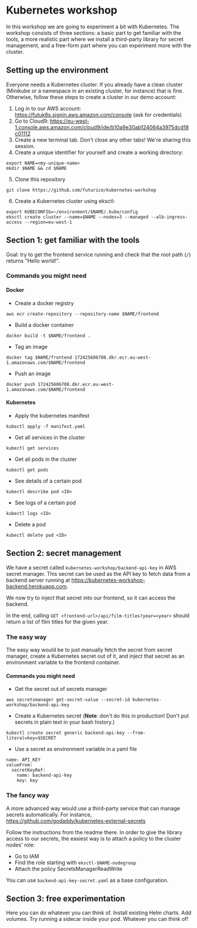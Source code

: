 # Kubernetes workshop

In this workshop we are going to experiment a bit with Kubernetes. The workshop consists of three sections: a basic part to get familiar with the tools, a more realistic part where we install a third-party library for secret management, and a free-form part where you can experiment more with the cluster.

## Setting up the environment

Everyone needs a Kubernetes cluster. If you already have a clean cluster (Minikube or a namespace in an existing cluster, for instance) that is fine. Otherwise, follow these steps to create a cluster in our demo account:

1. Log in to our AWS account: https://futuk8s.signin.aws.amazon.com/console (ask for credentials)
2. Go to Cloud9: https://eu-west-1.console.aws.amazon.com/cloud9/ide/b10a9e30ab124064a3975dcd18c01112
3. Create a new terminal tab. Don't close any other tabs! We're sharing this session.
4. Create a unique identifier for yourself and create a working directory:
```
export NAME=<my-unique-name>
mkdir $NAME && cd $NAME
```
5. Clone this repository
```
git clone https://github.com/futurice/kubernetes-workshop
```
6. Create a Kubernetes cluster using eksctl:
```
export KUBECONFIG=~/environment/$NAME/.kube/config
eksctl create cluster --name=$NAME --nodes=3 --managed --alb-ingress-access --region=eu-west-1
```

## Section 1: get familiar with the tools

Goal: try to get the frontend service running and check that the root path (`/`) returns "Hello world!".

### Commands you might need

#### Docker

- Create a docker registry
```
aws ecr create-repository --repository-name $NAME/frontend
```
- Build a docker container
```
docker build -t $NAME/frontend .
```
- Tag an image
```
docker tag $NAME/frontend 172425606708.dkr.ecr.eu-west-1.amazonaws.com/$NAME/frontend
```
- Push an image
```
docker push 172425606708.dkr.ecr.eu-west-1.amazonaws.com/$NAME/frontend
```

#### Kubernetes

- Apply the kubernetes manifest
```
kubectl apply -f manifest.yaml
```
- Get all services in the cluster
```
kubectl get services
```
- Get all pods in the cluster
```
kubectl get pods
```
- See details of a certain pod
```
kubectl describe pod <ID>
```
- See logs of a certain pod
```
kubectl logs <ID>
```
- Delete a pod
```
kubectl delete pod <ID>
```

## Section 2: secret management

We have a secret called `kubernetes-workshop/backend-api-key` in AWS secret manager. This secret can be used as the API key to fetch data from a backend server running at https://kubernetes-workshop-backend.herokuapp.com.

We now try to inject that secret into our frontend, so it can access the backend.

In the end, calling `GET <frontend-url>/api/film-titles?year=<year>` should return a list of film titles for the given year.

### The easy way

The easy way would be to just manually fetch the secret from secret manager, create a Kubernetes secret out of it, and inject that secret as an environment variable to the frontend container.

#### Commands you might need

- Get the secret out of secrets manager
```
aws secretsmanager get-secret-value --secret-id kubernetes-workshop/backend-api-key
```
- Create a Kubernetes secret (**Note**: don't do this in production! Don't put secrets in plain text in your bash history.)
```
kubectl create secret generic backend-api-key --from-literal=key=$SECRET
```
- Use a secret as environment variable in a yaml file
```
name: API_KEY
valueFrom:
  secretKeyRef:
    name: backend-api-key
    key: key
```

### The fancy way

A more advanced way would use a third-party service that can manage secrets automatically. For instance, https://github.com/godaddy/kubernetes-external-secrets

Follow the instructions from the readme there. In order to give the library access to our secrets, the easiest way is to attach a policy to the cluster nodes' role:

  - Go to IAM
  - Find the role starting with `eksctl-$NAME-nodegroup`
  - Attach the policy SecretsManagerReadWrite

You can use `backend-api-key-secret.yaml` as a base configuration.

## Section 3: free experimentation

Here you can do whatever you can think of. Install existing Helm charts. Add volumes. Try running a sidecar inside your pod. Whatever you can think of!
